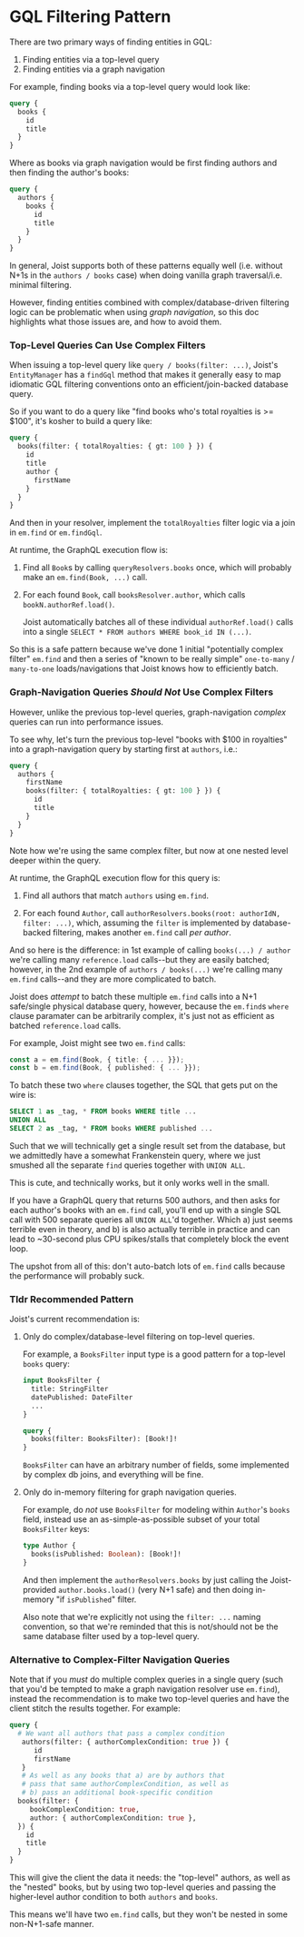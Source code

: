 # GQL Filtering Pattern

There are two primary ways of finding entities in GQL:

1. Finding entities via a top-level query
2. Finding entities via a graph navigation

For example, finding books via a top-level query would look like:

```graphql
query {
  books {
    id
    title
  }
}
```

Where as books via graph navigation would be first finding authors and then finding the author's books:

```graphql
query {
  authors {
    books {
      id
      title
    }
  }
}
```

In general, Joist supports both of these patterns equally well (i.e. without N+1s in the `authors / books` case) when doing vanilla graph traversal/i.e. minimal filtering.

However, finding entities combined with complex/database-driven filtering logic can be problematic when using _graph navigation_, so this doc highlights what those issues are, and how to avoid them.

### Top-Level Queries Can Use Complex Filters

When issuing a top-level query like `query / books(filter: ...)`, Joist's `EntityManager` has a `findGql` method that makes it generally easy to map idiomatic GQL filtering conventions onto an efficient/join-backed database query.

So if you want to do a query like "find books who's total royalties is >= $100", it's kosher to build a query like:

```graphql
query {
  books(filter: { totalRoyalties: { gt: 100 } }) {
    id
    title
    author {
      firstName
    }
  }
}
```

And then in your resolver, implement the `totalRoyalties` filter logic via a join in `em.find` or `em.findGql`.

At runtime, the GraphQL execution flow is:

1. Find all `Book`s by calling `queryResolvers.books` once, which will probably make an `em.find(Book, ...)` call.
   
2. For each found `Book`, call `booksResolver.author`, which calls `bookN.authorRef.load()`.
   
   Joist automatically batches all of these individual `authorRef.load()` calls into a single `SELECT * FROM authors WHERE book_id IN (...)`.

So this is a safe pattern because we've done 1 initial "potentially complex filter" `em.find` and then a series of "known to be really simple" `one-to-many` / `many-to-one` loads/navigations that Joist knows how to efficiently batch.

### Graph-Navigation Queries _Should Not_ Use Complex Filters

However, unlike the previous top-level queries, graph-navigation _complex_ queries can run into performance issues.

To see why, let's turn the previous top-level "books with $100 in royalties" into a graph-navigation query by starting first at `authors`, i.e.:

```graphql
query {
  authors {
    firstName
    books(filter: { totalRoyalties: { gt: 100 } }) {
      id
      title
    }
  }
}
```

Note how we're using the same complex filter, but now at one nested level deeper within the query.

At runtime, the GraphQL execution flow for this query is:

1. Find all authors that match `authors` using `em.find`.
   
2. For each found `Author`, call `authorResolvers.books(root: authorIdN, filter: ...)`, which, assuming the `filter` is implemented by database-backed filtering, makes another `em.find` call _per author_.

And so here is the difference: in 1st example of calling `books(...) / author` we're calling many `reference.load` calls--but they are easily batched; however, in the 2nd example of `authors / books(...)` we're calling many `em.find` calls--and they are more complicated to batch.

Joist does _attempt_ to batch these multiple `em.find` calls into a N+1 safe/single physical database query, however, because the `em.find`s `where` clause paramater can be arbitrarily complex, it's just not as efficient as batched `reference.load` calls.

For example, Joist might see two `em.find` calls:

```typescript
const a = em.find(Book, { title: { ... }});
const b = em.find(Book, { published: { ... }});
```

To batch these two `where` clauses together, the SQL that gets put on the wire is:

```sql
SELECT 1 as _tag, * FROM books WHERE title ...
UNION ALL
SELECT 2 as _tag, * FROM books WHERE published ...
```

Such that we will technically get a single result set from the database, but we admittedly have a somewhat Frankenstein query, where we just smushed all the separate `find` queries together with `UNION ALL`.

This is cute, and technically works, but it only works well in the small.

If you have a GraphQL query that returns 500 authors, and then asks for each author's books with an `em.find` call, you'll end up with a single SQL call with 500 separate queries all `UNION ALL`'d together. Which a) just seems terrible even in theory, and b) is also actually terrible in practice and can lead to ~30-second plus CPU spikes/stalls that completely block the event loop.

The upshot from all of this: don't auto-batch lots of `em.find` calls because the performance will probably suck.

### Tldr Recommended Pattern

Joist's current recommendation is:

1. Only do complex/database-level filtering on top-level queries.

   For example, a `BooksFilter` input type is a good pattern for a top-level `books` query:

   ```graphql
   input BooksFilter {
     title: StringFilter
     datePublished: DateFilter
     ...
   }

   query {
     books(filter: BooksFilter): [Book!]!
   }
   ```

   `BooksFilter` can have an arbitrary number of fields, some implemented by complex db joins, and everything will be fine.

2. Only do in-memory filtering for graph navigation queries.

   For example, do _not_ use `BooksFilter` for modeling within `Author`'s `books` field, instead use an as-simple-as-possible subset of your total `BooksFilter` keys:

   ```graphql
   type Author {
     books(isPublished: Boolean): [Book!]!
   }
   ```

   And then implement the `authorResolvers.books` by just calling the Joist-provided `author.books.load()` (very N+1 safe) and then doing in-memory "if `isPublished`" filter.

   Also note that we're explicitly not using the `filter: ...` naming convention, so that we're reminded that this is not/should not be the same database filter used by a top-level query.

### Alternative to Complex-Filter Navigation Queries

Note that if you _must_ do multiple complex queries in a single query (such that you'd be tempted to make a graph navigation resolver use `em.find`), instead the recommendation is to make two top-level queries and have the client stitch the results together. For example:

```graphql
query {
  # We want all authors that pass a complex condition 
   authors(filter: { authorComplexCondition: true }) {
      id
      firstName
   }
   # As well as any books that a) are by authors that
   # pass that same authorComplexCondition, as well as
   # b) pass an additional book-specific condition
  books(filter: {
     bookComplexCondition: true,
     author: { authorComplexCondition: true },
  }) {
    id
    title
  }
}
```

This will give the client the data it needs: the "top-level" authors, as well as the "nested" books, but by using two top-level queries and passing the higher-level author condition to both `authors` and `books`.

This means we'll have two `em.find` calls, but they won't be nested in some non-N+1-safe manner.
